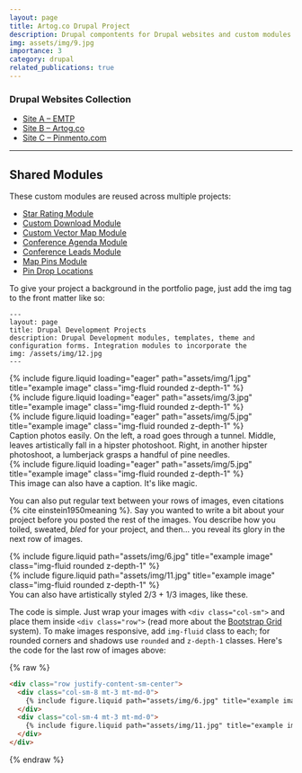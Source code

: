 ```yaml
---
layout: page
title: Artog.co Drupal Project
description: Drupal compontents for Drupal websites and custom modules that span the versions from 8.7 through to 11 modules / theme components and integrations.Below are the projects and notable contributions.
img: assets/img/9.jpg
importance: 3
category: drupal
related_publications: true
---
```


### Drupal Websites Collection

- [Site A – EMTP ](./emtp)
- [Site B – Artog.co](./artog-co)
- [Site C – Pinmento.com](./pinmento)

---

## Shared Modules

These custom modules are reused across multiple projects:

- [Star Rating Module](https://github.com/cryshansen/drupal_ratings)
- [Custom Download Module](https://github.com/cryshansen/custom_download)
- [Custom Vector Map Module](https://github.com/cryshansen/custom_vectormap)
- [Conference Agenda Module](https://github.com/cryshansen/conference_agenda)
- [Conference Leads Module](https://github.com/cryshansen/conference_leads)
- [Map Pins Module](https://github.com/cryshansen/map_pins)
- [Pin Drop Locations ](https://github.com/cryshansen/pin_drop_location)

To give your project a background in the portfolio page, just add the img tag to the front matter like so:

    ---
    layout: page
    title: Drupal Development Projects
    description: Drupal Development modules, templates, theme and configuration forms. Integration modules to incorporate the 
    img: /assets/img/12.jpg
    ---

<div class="row">
    <div class="col-sm mt-3 mt-md-0">
        {% include figure.liquid loading="eager" path="assets/img/1.jpg" title="example image" class="img-fluid rounded z-depth-1" %}
    </div>
    <div class="col-sm mt-3 mt-md-0">
        {% include figure.liquid loading="eager" path="assets/img/3.jpg" title="example image" class="img-fluid rounded z-depth-1" %}
    </div>
    <div class="col-sm mt-3 mt-md-0">
        {% include figure.liquid loading="eager" path="assets/img/5.jpg" title="example image" class="img-fluid rounded z-depth-1" %}
    </div>
</div>
<div class="caption">
    Caption photos easily. On the left, a road goes through a tunnel. Middle, leaves artistically fall in a hipster photoshoot. Right, in another hipster photoshoot, a lumberjack grasps a handful of pine needles.
</div>
<div class="row">
    <div class="col-sm mt-3 mt-md-0">
        {% include figure.liquid loading="eager" path="assets/img/5.jpg" title="example image" class="img-fluid rounded z-depth-1" %}
    </div>
</div>
<div class="caption">
    This image can also have a caption. It's like magic.
</div>

You can also put regular text between your rows of images, even citations {% cite einstein1950meaning %}.
Say you wanted to write a bit about your project before you posted the rest of the images.
You describe how you toiled, sweated, _bled_ for your project, and then... you reveal its glory in the next row of images.

<div class="row justify-content-sm-center">
    <div class="col-sm-8 mt-3 mt-md-0">
        {% include figure.liquid path="assets/img/6.jpg" title="example image" class="img-fluid rounded z-depth-1" %}
    </div>
    <div class="col-sm-4 mt-3 mt-md-0">
        {% include figure.liquid path="assets/img/11.jpg" title="example image" class="img-fluid rounded z-depth-1" %}
    </div>
</div>
<div class="caption">
    You can also have artistically styled 2/3 + 1/3 images, like these.
</div>

The code is simple.
Just wrap your images with `<div class="col-sm">` and place them inside `<div class="row">` (read more about the <a href="https://getbootstrap.com/docs/4.4/layout/grid/">Bootstrap Grid</a> system).
To make images responsive, add `img-fluid` class to each; for rounded corners and shadows use `rounded` and `z-depth-1` classes.
Here's the code for the last row of images above:

{% raw %}

```html
<div class="row justify-content-sm-center">
  <div class="col-sm-8 mt-3 mt-md-0">
    {% include figure.liquid path="assets/img/6.jpg" title="example image" class="img-fluid rounded z-depth-1" %}
  </div>
  <div class="col-sm-4 mt-3 mt-md-0">
    {% include figure.liquid path="assets/img/11.jpg" title="example image" class="img-fluid rounded z-depth-1" %}
  </div>
</div>
```

{% endraw %}
